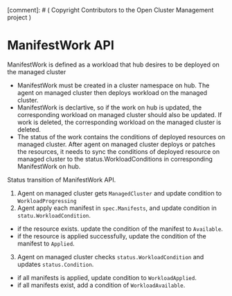 \[comment\]: # ( Copyright Contributors to the Open Cluster Management project )
# ManifestWork API

ManifestWork is defined as a workload that hub desires to be deployed on the managed cluster

- ManifestWork must be created in a cluster namespace on hub. The agent on managed cluster then deploys
workload on the managed cluster.
- ManifestWork is declartive, so if the work on hub is updated, the corresponding workload
on managed cluster should also be updated. If work is deleted, the corresponding workload on
the managed cluster is deleted.
- The status of the work contains the conditions of deployed resources on managed cluster.
After agent on managed cluster deploys or patches the resources, it needs to sync the conditions of
deployed resource on managed cluster to the status.WorkloadConditions in corresponding ManifestWork on hub.

Status transition of ManifestWork API.
1. Agent on managed cluster gets `ManagedCluster` and update condition to `WorkloadProgressing`
2. Agent apply each manifest in `spec.Manifests`, and update condition in `statu.WorkloadCondition`.
  - if the resource exists. update the condition of the manifest to `Available`.
  - if the resource is applied successfully, update the condition of the manifest to
  `Applied`.
3. Agent on managed cluster checks `status.WorkloadCondition` and updates `status.Condition`.
  - if all manifests is applied, update condition to `WorkloadApplied`.
  - if all manifests exist, add a condition of `WorkloadAvailable`.
